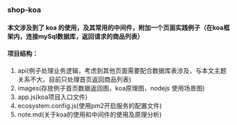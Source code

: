 ### shop-koa
#### 本文涉及到了 koa 的使用，及其常用的中间件，附加一个页面实践例子（在koa框架内，连接mySql数据库，返回请求的商品列表）
#### 项目结构：
   1. api(例子处理业务逻辑，考虑到其他页面需要配合数据库表涉及，与本文主题关系不大，目前只处理首页返回商品列表)
   2. images(存放例子首页数据返回图，koa原理图，nodejs 使用场景图)
   3. app.js(koa项目入口文件)
   4. ecosystem.config.js(使用pm2开启服务的配置文件)
   5. note.md(关于koa的使用和中间件的使用及原理分析)

